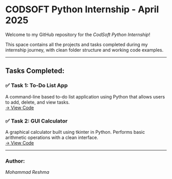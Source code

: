 # CODSOFT Python Internship - April 2025

Welcome to my GitHub repository for the *CodSoft Python Internship*!

This space contains all the projects and tasks completed during my internship journey, with clean folder structure and working code examples.

---

## Tasks Completed:

### ✅ Task 1: To-Do List App  
A command-line based to-do list application using Python that allows users to add, delete, and view tasks.  
[→ View Code](./Task-1-ToDoList/todo_list.py)

### ✅ Task 2: GUI Calculator  
A graphical calculator built using tkinter in Python. Performs basic arithmetic operations with a clean interface.  
[→ View Code](./Task-2-Calculator/Basic_calculator.py)

---

### Author:
*Mohammad Reshma*
